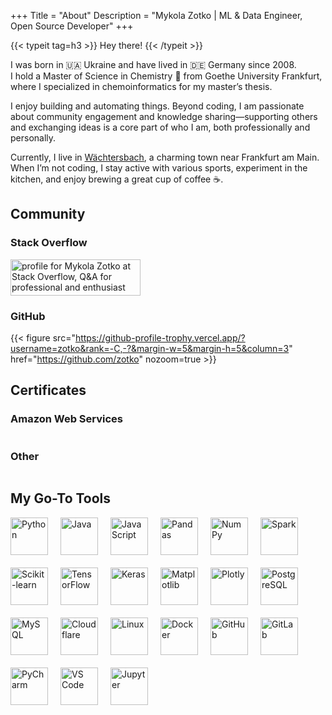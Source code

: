 +++
Title = "About"
Description = "Mykola Zotko | ML & Data Engineer, Open Source Developer"
+++

{{< typeit tag=h3 >}} Hey there! {{< /typeit >}}

I was born in :ukraine: Ukraine and have lived in :de: Germany since 2008.  
I hold a Master of Science in Chemistry 🧪 from Goethe University Frankfurt,
where I specialized in chemoinformatics for my master’s thesis.

I enjoy building and automating things. Beyond coding, I am passionate about
community engagement and knowledge sharing—supporting others and exchanging
ideas is a core part of who I am, both professionally and personally.

Currently, I live in
[Wächtersbach](https://maps.google.com/maps?q=Wächtersbach,Germany), a charming
town near Frankfurt am Main. When I’m not coding, I stay active with various
sports, experiment in the kitchen, and enjoy brewing a great cup of coffee
:coffee:.

## Community

### Stack Overflow

<!-- markdownlint-disable MD033 MD013 -->
<a href="https://stackoverflow.com/users/8973620/mykola-zotko">
  <img class="nozoom" src="https://stackoverflow.com/users/flair/8973620.png" width="208" height="58" alt="profile for Mykola Zotko at Stack Overflow, Q&amp;A for professional and enthusiast programmers" title="profile for Mykola Zotko at Stack Overflow, Q&amp;A for professional and enthusiast programmers">
</a>
<!-- markdownlint-enable MD033 MD013 -->

### GitHub

<!-- markdownlint-disable MD034 -->

{{< figure src="https://github-profile-trophy.vercel.app/?username=zotko&rank=-C,-?&margin-w=5&margin-h=5&column=3"
    href="https://github.com/zotko"
    nozoom=true >}}

<!-- markdownlint-enable MD034 -->

## Certificates

### Amazon Web Services

<!-- markdownlint-disable MD013 MD033 -->
<div style="display: flex; gap: 20px; flex-wrap: wrap;">
  <div
    data-iframe-width="150"
    data-iframe-height="270"
    data-share-badge-id="47647fdb-c18f-4257-92ca-c433c123cc15"
    data-share-badge-host="https://www.credly.com">
  </div>
    <div
    data-iframe-width="150"
    data-iframe-height="270"
    data-share-badge-id="8d3d80d4-a575-49eb-8cf8-bb2e6a48798a"
    data-share-badge-host="https://www.credly.com">
  </div>
  <div
    data-iframe-width="150"
    data-iframe-height="270"
    data-share-badge-id="24cee22c-1c70-435e-a42b-406e72aceedd"
    data-share-badge-host="https://www.credly.com">
  </div>
  <div
    data-iframe-width="150"
    data-iframe-height="270"
    data-share-badge-id="04f68a57-30fe-4737-9125-bf729e3d31da"
    data-share-badge-host="https://www.credly.com">
  </div>
  <div
    data-iframe-width="150"
    data-iframe-height="270"
    data-share-badge-id="3e55440b-9b1b-4ca0-97f7-1d0fcdc82620"
    data-share-badge-host="https://www.credly.com">
  </div>
  <div
    data-iframe-width="150"
    data-iframe-height="270"
    data-share-badge-id="2cf1b89d-938f-42e1-839d-df11d085c662"
    data-share-badge-host="https://www.credly.com">
  </div>
</div>
<!-- markdownlint-enable MD013 MD033 -->

### Other

<!-- markdownlint-disable MD013 MD033 -->
<div style="display: flex; gap: 20px; flex-wrap: wrap;">
  <div
    data-iframe-width="150"
    data-iframe-height="270"
    data-share-badge-id="f36f3ee1-7350-4b30-b711-15c034572701"
    data-share-badge-host="https://www.credly.com">
  </div>
  <div
    data-iframe-width="150"
    data-iframe-height="270"
    data-share-badge-id="6eb18873-3765-4687-98c8-7fa2b147da08"
    data-share-badge-host="https://www.credly.com">
  </div>
</div>
<script type="text/javascript" async src="//cdn.credly.com/assets/utilities/embed.js"></script>
<!-- markdownlint-enable MD013 MD033 -->

## My Go-To Tools

<!-- markdownlint-disable MD013 MD033 -->
<div style="display: flex; flex-wrap: wrap; gap: 20px; justify-content: flex-start; align-items: flex-start;">
  <img class="nozoom" src="https://cdn.jsdelivr.net/gh/devicons/devicon/icons/python/python-original.svg" alt="Python" title="Python" width="60" height="60" />
  <img class="nozoom" src="https://cdn.jsdelivr.net/gh/devicons/devicon/icons/java/java-original.svg" alt="Java" title="Java" width="60" height="60" />
  <img class="nozoom" src="https://cdn.jsdelivr.net/gh/devicons/devicon/icons/javascript/javascript-original.svg" alt="JavaScript" title="JavaScript" width="60" height="60" />
  <img class="nozoom" src="https://cdn.jsdelivr.net/gh/devicons/devicon/icons/pandas/pandas-original.svg" alt="Pandas" title="Pandas" width="60" height="60" />
  <img class="nozoom" src="https://cdn.jsdelivr.net/gh/devicons/devicon/icons/numpy/numpy-original.svg" alt="NumPy" title="NumPy" width="60" height="60" />
  <img class="nozoom" src="https://cdn.jsdelivr.net/gh/devicons/devicon/icons/apachespark/apachespark-original.svg" alt="Spark" title="Spark" width="60" height="60" />
  <img class="nozoom" src="https://cdn.jsdelivr.net/gh/devicons/devicon/icons/scikitlearn/scikitlearn-original.svg" alt="Scikit-learn" title="Scikit-learn" width="60" height="60" />
  <img class="nozoom" src="https://cdn.jsdelivr.net/gh/devicons/devicon/icons/tensorflow/tensorflow-original.svg" alt="TensorFlow" title="TensorFlow" width="60" height="60" />
  <img class="nozoom" src="https://cdn.jsdelivr.net/gh/devicons/devicon/icons/keras/keras-original.svg" alt="Keras" title="Keras" width="60" height="60" />
  <img class="nozoom" src="https://cdn.jsdelivr.net/gh/devicons/devicon/icons/matplotlib/matplotlib-original.svg" alt="Matplotlib" title="Matplotlib" width="60" height="60" />
  <img class="nozoom" src="https://cdn.jsdelivr.net/gh/devicons/devicon/icons/plotly/plotly-original.svg" alt="Plotly" title="Plotly" width="60" height="60" />
  <img class="nozoom" src="https://cdn.jsdelivr.net/gh/devicons/devicon/icons/postgresql/postgresql-original.svg" alt="PostgreSQL" title="PostgreSQL" width="60" height="60" />
  <img class="nozoom" src="https://cdn.jsdelivr.net/gh/devicons/devicon/icons/mysql/mysql-original.svg" alt="MySQL" title="MySQL" width="60" height="60" />
  <img class="nozoom" src="https://cdn.jsdelivr.net/gh/devicons/devicon/icons/cloudflare/cloudflare-original.svg" alt="Cloudflare" title="Cloudflare" width="60" height="60" />
  <img class="nozoom" src="https://cdn.jsdelivr.net/gh/devicons/devicon/icons/linux/linux-original.svg" alt="Linux" title="Linux" width="60" height="60" />
  <img class="nozoom" src="https://cdn.jsdelivr.net/gh/devicons/devicon/icons/docker/docker-original.svg" alt="Docker" title="Docker" width="60" height="60" />
  <img class="nozoom" src="https://cdn.jsdelivr.net/gh/devicons/devicon/icons/github/github-original.svg" alt="GitHub" title="GitHub" width="60" height="60" />
  <img class="nozoom" src="https://cdn.jsdelivr.net/gh/devicons/devicon/icons/gitlab/gitlab-original.svg" alt="GitLab" title="GitLab" width="60" height="60" />
  <img class="nozoom" src="https://cdn.jsdelivr.net/gh/devicons/devicon/icons/pycharm/pycharm-original.svg" alt="PyCharm" title="PyCharm" width="60" height="60" />
  <img class="nozoom" src="https://cdn.jsdelivr.net/gh/devicons/devicon/icons/vscode/vscode-original.svg" alt="VS Code" title="VS Code" width="60" height="60" />
  <img class="nozoom" src="https://cdn.jsdelivr.net/gh/devicons/devicon/icons/jupyter/jupyter-original.svg" alt="Jupyter" title="Jupyter" width="60" height="60" />
</div>
<!-- markdownlint-enable MD013 MD033 -->
